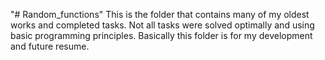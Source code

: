 "# Random_functions" 
  This is the folder that contains many of my oldest works and completed tasks.
  Not all tasks were solved optimally and using basic programming principles.
  Basically this folder is for my development and future resume.
